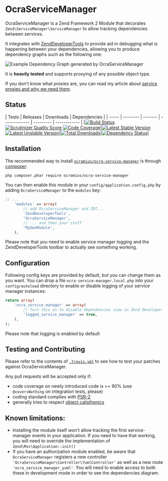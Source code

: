 # OcraServiceManager

OcraServiceManager is a Zend Framework 2 Module that decorates `Zend\ServiceManager\ServiceManager`
to allow tracking dependencies between services.

It integrates with [ZendDeveloperTools](https://github.com/zendframework/ZendDeveloperTools)
to provide aid in debugging what is happening between your dependencies, allowing you to produce
dependency graphs such as the following one:

![Example Dependency Graph generated by `OcraServiceManager`](http://yuml.me/1c92f6a5.png)

It is **heavily tested** and supports proxying of any possible object type.

If you don't know what proxies are, you can read my article about
[service proxies and why we need them](http://ocramius.github.com/blog/zf2-and-symfony-service-proxies-with-doctrine-proxies/).

## Status

| Tests | Releases | Downloads | Dependencies |
| ----- | -------- | ------- | ------------- | --------- | ------------ |
|[![Build Status](https://travis-ci.org/Ocramius/OcraServiceManager.png?branch=master)](https://travis-ci.org/Ocramius/OcraServiceManager) [![Scrutinizer Quality Score](https://scrutinizer-ci.com/g/Ocramius/OcraServiceManager/badges/quality-score.png?s=60bf25ba177630bffe7bce2f4bb3eea93f1a0f55)](https://scrutinizer-ci.com/g/Ocramius/OcraServiceManager/) [![Code Coverage](https://scrutinizer-ci.com/g/Ocramius/OcraServiceManager/badges/coverage.png?b=master)](https://scrutinizer-ci.com/g/Ocramius/OcraServiceManager/?branch=master)|[![Latest Stable Version](https://poser.pugx.org/ocramius/ocra-service-manager/v/stable.png)](https://packagist.org/packages/ocramius/ocra-service-manager) [![Latest Unstable Version](https://poser.pugx.org/ocramius/ocra-service-manager/v/unstable.png)](https://packagist.org/packages/ocramius/ocra-service-manager)|[![Total Downloads](https://poser.pugx.org/ocramius/ocra-service-manager/downloads.png)](https://packagist.org/packages/ocramius/ocra-service-manager)|[![Dependency Status](https://www.versioneye.com/package/php--ocramius--ocra-service-manager/badge.png)](https://www.versioneye.com/package/php--ocramius--ocra-service-manager)|

## Installation

The recommended way to install
[`ocramius/ocra-service-manager`](https://packagist.org/packages/ocramius/ocra-service-manager) is through
[composer](http://getcomposer.org/):

```sh
php composer.phar require ocramius/ocra-service-manager
```

You can then enable this module in your `config/application.config.php` by adding
`OcraServiceManager` to the `modules` key:

```php
// ...
    'modules' => array(
        // add OcraServiceManager and ZDT...
        'ZendDeveloperTools',
        'OcraServiceManager',
        // ... and then your stuff
        'MyOwnModule',
    ),
```

Please note that you need to enable service manager logging and the ZendDeveloperTools toolbar
to actually see something working.

## Configuration

Following config keys are provided by default, but you can change them as you want. You can
drop a file `ocra-service-manager.local.php` into your `config/autoload` directory to
enable or disable logging of your service manager instances:

```php
return array(
    'ocra_service_manager' => array(
        // Turn this on to disable dependencies view in Zend Developer Tools
        'logged_service_manager' => true,
    ),
);
```

Please note that logging is enabled by default

## Testing and Contributing

Please refer to the contents of [`.travis.yml`](.travis.yml) to see how to test your patches
against OcraServiceManager.

Any pull requests will be accepted only if:

 * code coverage on newly introduced code is >= 90% (use `@coversNothing` on integration tests, please)
 * coding standard complies
   with [PSR-2](https://github.com/php-fig/fig-standards/blob/master/accepted/PSR-2-coding-style-guide.md)
 * generally tries to respect
   [object calisthenics](http://www.slideshare.net/guilhermeblanco/object-calisthenics-applied-to-php)

## Known limitations:

 * Installing the module itself won't allow tracking the first service-manager events in
   your application. If you need to have that working, you will need to override the
   implementation of `Zend\Mvc\Application::init()`
 * If you have an authorization module enabled, be aware that `OcraServiceManager` registers a new
   controller `'OcraServiceManager\Controller\YumlController'` as well as a new route
   `'ocra_service_manager_yuml'`. You will need to enable access to both these in development mode
   in order to see the dependencies diagram.
